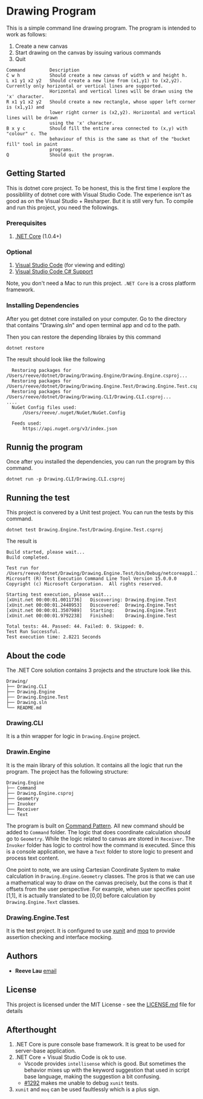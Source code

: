 # Drawing Program

This is a simple command line drawing program. The program is intended to work as follows:
 1. Create a new canvas
 2. Start drawing on the canvas by issuing various commands
 3. Quit

````
Command         Description
C w h           Should create a new canvas of width w and height h.
L x1 y1 x2 y2   Should create a new line from (x1,y1) to (x2,y2). Currently only horizontal or vertical lines are supported. 
                Horizontal and vertical lines will be drawn using the 'x' character.
R x1 y1 x2 y2   Should create a new rectangle, whose upper left corner is (x1,y1) and
                lower right corner is (x2,y2). Horizontal and vertical lines will be drawn
                using the 'x' character.
B x y c         Should fill the entire area connected to (x,y) with "colour" c. The
                behaviour of this is the same as that of the "bucket fill" tool in paint
                programs.
Q               Should quit the program.
````

## Getting Started

This is dotnet core project. To be honest, this is the first time I explore the possiblility of dotnet core with Visual Studio Code. The experience isn't as good as on the Visual Studio + Resharper. But it is still very fun. To compile and run this project, you need the followings.

### Prerequisites

1. [.NET Core](https://www.microsoft.com/net/core) (1.0.4+)

### Optional

1. [Visual Studio Code](https://code.visualstudio.com/) (for viewing and editing)
2. [Visual Studio Code C# Support](https://code.visualstudio.com/docs/languages/csharp)

Note, you don't need a Mac to run this project. `.NET Core` is a cross platform framework.

### Installing Dependencies

After you get dotnet core installed on your computer. Go to the directory that contains "Drawing.sln" and open terminal app and cd to the path.

Then you can restore the depending libraies by this command

````
dotnet restore
````
The result should look like the following
````
  Restoring packages for /Users/reeve/dotnet/Drawing/Drawing.Engine/Drawing.Engine.csproj...
  Restoring packages for /Users/reeve/dotnet/Drawing/Drawing.Engine.Test/Drawing.Engine.Test.csproj...
  Restoring packages for /Users/reeve/dotnet/Drawing/Drawing.CLI/Drawing.CLI.csproj...
....
  NuGet Config files used:
      /Users/reeve/.nuget/NuGet/NuGet.Config
  
  Feeds used:
      https://api.nuget.org/v3/index.json
````

## Runnig the program

Once after you installed the dependencies, you can run the program by this command.

````
dotnet run -p Drawing.CLI/Drawing.CLI.csproj 
````

## Running the test

This project is convered by a Unit test project. You can run the tests by this command.

````
dotnet test Drawing.Engine.Test/Drawing.Engine.Test.csproj
````
The result is
````
Build started, please wait...
Build completed.

Test run for /Users/reeve/dotnet/Drawing/Drawing.Engine.Test/bin/Debug/netcoreapp1.1/Drawing.Engine.Test.dll(.NETCoreApp,Version=v1.1)
Microsoft (R) Test Execution Command Line Tool Version 15.0.0.0
Copyright (c) Microsoft Corporation.  All rights reserved.

Starting test execution, please wait...
[xUnit.net 00:00:01.0011736]   Discovering: Drawing.Engine.Test
[xUnit.net 00:00:01.2448953]   Discovered:  Drawing.Engine.Test
[xUnit.net 00:00:01.3507989]   Starting:    Drawing.Engine.Test
[xUnit.net 00:00:01.9792238]   Finished:    Drawing.Engine.Test

Total tests: 44. Passed: 44. Failed: 0. Skipped: 0.
Test Run Successful.
Test execution time: 2.8221 Seconds
````

## About the code

The .NET Core solution contains 3 projects and the structure look like this.

````
Drawing/
├── Drawing.CLI
├── Drawing.Engine
├── Drawing.Engine.Test
├── Drawing.sln
└── README.md
````

### Drawing.CLI
It is a thin wrapper for logic in `Drawing.Engine` project.

### Drawin.Engine
It is the main library of this solution. It contains all the logic that run the program. The project has the following structure:

````
Drawing.Engine
├── Command
├── Drawing.Engine.csproj
├── Geometry
├── Invoker
├── Receiver
└── Text
````
The program is built on [Command Pattern](https://en.wikipedia.org/wiki/Command_pattern). All new command should be added to `Command` folder. The logic that does coordinate calculation should go to `Geometry`. While the logic related to canvas are stored in `Receiver`. The `Invoker` folder has logic to control how the command is executed. Since this is a console application, we have a `Text` folder to store logic to present and process text content.

One point to note, we are using Cartesian Coordinate System to make calculation in `Drawing.Engine.Geometry` classes. The pros is that we can use a mathematical way to draw on the canvas precisely, but the cons is that it offsets from the user perspective. For example, when user specifies point [1,1], it is actually translated to be [0,0] before calculation by `Drawing.Engine.Text` classes.

### Drawing.Engine.Test
It is the test project. It is configured to use [xunit](https://github.com/xunit/xunit) and [moq](https://github.com/moq/moq) to provide assertion checking and interface mocking.

## Authors

* **Reeve Lau** [email](mailto:reevelau@gmail.com)

## License

This project is licensed under the MIT License - see the [LICENSE.md](LICENSE.md) file for details

## Afterthought

1. .NET Core is pure console base framework. It is great to be used for server-base application.
2. .NET Core + Visual Studio Code is ok to use. 
    - Vscode provides `intellisense` which is good. But sometimes the behavior mixes up with the keyword suggestion that used in script base language, making the suggestion a bit confusing.
    - [#1292](https://github.com/OmniSharp/omnisharp-vscode/issues/1292) makes me unable to debug `xunit` tests.  
3. `xunit` and `moq` can be used faultlessly which is a plus sign.